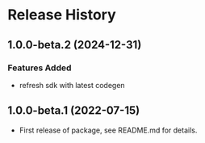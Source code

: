 # Release History

## 1.0.0-beta.2 (2024-12-31)

### Features Added

- refresh sdk with latest codegen

## 1.0.0-beta.1 (2022-07-15)

- First release of package, see README.md for details.

